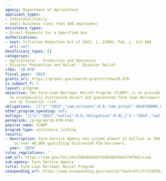 ```yaml
---
agency: Department of Agriculture
applicant_types:
- Individual/Family
- Small business (less than 500 employees)
assistance_types:
- Direct Payments for a Specified Use
authorizations:
- text: Inflation Reduction Act of 2022, 1, 22006. Pub. L. 117-169.
  url: null
beneficiary_types: []
categories:
- Agricultural - Production and Operation
- Disaster Prevention and Relief - Disaster Relief
cfda: '10.970'
fiscal_year: '2023'
grants_url: https://grants.gov/search-grants?cfda=10.970
is_subpart_f: 1
layout: program
objective: The Farm Loan Borrower Relief Program (FLBRP) is to provide  assistance
  to economically distressed direct and guaranteed farm loan borrowers whose operations
  are at financial risk.
obligations: '[{"x":"2023","sam_estimate":0.0,"sam_actual":2028769000.0,"usa_spending_actual":0.0},{"x":"2024","sam_estimate":0.0,"sam_actual":888423000.0,"usa_spending_actual":0.0},{"x":"2025","sam_estimate":0.0,"sam_actual":182808000.0,"usa_spending_actual":0.0}]'
other_program_spending: null
outlays: '[{"x":"2023","outlay":0.0,"obligation":0.0},{"x":"2024","outlay":0.0,"obligation":0.0},{"x":"2025","outlay":0.0,"obligation":0.0}]'
permalink: /program/10.970.html
popular_name: FLBRP
program_type: assistance_listing
results:
- description: Farm Service Agency has issued almost $3 billion in IRA assistance
    to over 40,000 qualifying distressed FSA borrowers.
  year: '2024'
rules_regulations: ''
sam_url: https://sam.gov/fal/242130b4b65b4f43983bbf6641f4f9d2/view
sub-agency: Farm Service Agency
title: Farm Loan Borrower Relief Program
usaspending_url: https://www.usaspending.gov/search/?hash=df117c27a97646e1f13e29253c5642ea
---
```

